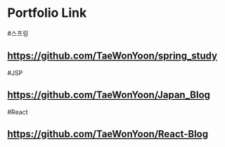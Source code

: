 # Portfolio Link

#스프링
## https://github.com/TaeWonYoon/spring_study
#JSP
## https://github.com/TaeWonYoon/Japan_Blog
#React
## https://github.com/TaeWonYoon/React-Blog
